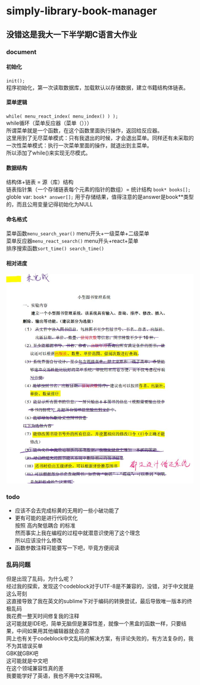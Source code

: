 # simply-library-book-manager
## 没错这是我大一下半学期C语言大作业  
### document  
#### 初始化  
`init();`  
程序初始化，第一次读取数据库，加载默认以存储数据，建立书籍结构体链表。  
#### 菜单逻辑  
`while( menu_react_index( menu_index() ) );`  
while循环（菜单反应器（菜单（）））  
所谓菜单就是一个函数，在这个函数里面执行操作，返回给反应器。  
这里用到了无尽菜单模式：只有我退出的时候，才会退出菜单。同样还有未采取的一次性菜单模式：执行一次菜单里面的操作，就退出到主菜单。  
所以添加了while()来实现无尽模式。  
#### 数据结构  
结构体+链表 = 源（库）结构  
链表指针集（一个存储链表每个元素的指针的数组）= 统计结构 `book* books[];`  
globle var: `book* answer[];` 用于存储结果，值得注意的是answer是book**类型的，而且公用变量记得初始化为NULL
#### 命名格式  
菜单函数`menu_search_year()` menu开头+一级菜单+二级菜单  
菜单反应器`menu_react_search()` menu开头+react+菜单  
排序搜索函数`sort_time() search_time()`  
#### 相对进度
![进度](/progress.jpg)  
### todo  
- 应该不会去完成标黄的无用的一些小破功能了  
- 更有可能的是进行代码优化  
按照 高内聚低耦合 的标准  
然而事实上我在编程的过程中就潜意识使用了这个理念  
所以应该没什么修改  
- 函数参数注释可能要写一下吧，毕竟方便阅读  
### 乱码问题  
但是出现了乱码，为什么呢？  
经过我的探索，发现这个codeblock对于UTF-8是不兼容的，没错，对于中文就是这么苛刻  
这直接导致了我在英文的sublime下对于编码的转换尝试，最后导致唯一版本的终极乱码  
我花费一整天时间修复我的注释  
这可能就是IDE吧，简单无脑但是兼容性差，就像一个黑盒的函数一样，只要结果，中间如果用其他编辑器就会凉凉  
网上也有关于codeblock中文乱码的解决方案，有评论失败的，有方法复杂的，我不为其错误买单  
GBK就GBK吧  
这可能就是中文吧  
在这个领域兼容性真的差  
我要能学好了英语，我也不用中文注释啊。